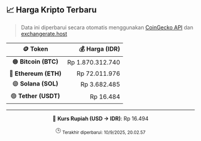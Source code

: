 

<!-- HARGA_KRIPTO -->
## 📈 Harga Kripto Terbaru

> Data ini diperbarui secara otomatis menggunakan [CoinGecko API](https://www.coingecko.com/) dan [exchangerate.host](https://exchangerate.host/)

<div align="center">

| 🪙 Token | 💰 Harga (IDR) |
|:------:|---------------:|
| 🟠 **Bitcoin (BTC)**   | Rp 1.870.312.740 |
| 🔵 **Ethereum (ETH)**  | Rp 72.011.976 |
| 🟣 **Solana (SOL)**    | Rp 3.682.485 |
| 🟢 **Tether (USDT)**   | Rp 16.484 |

---

💱 **Kurs Rupiah (USD → IDR)**: Rp 16.494

🕒 <sub>Terakhir diperbarui: 10/9/2025, 20.02.57</sub>

</div>
<!-- /HARGA_KRIPTO -->